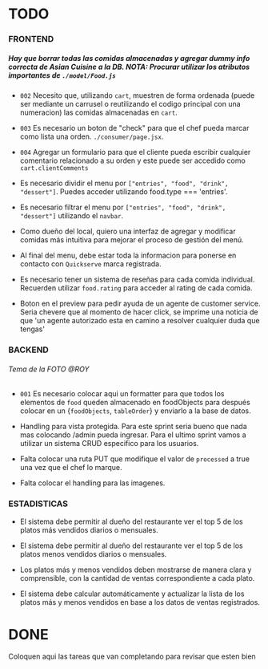 # TODO

### FRONTEND

##### Hay que borrar todas las comidas almacenadas y agregar dummy info correcta de Asian Cuisine a la DB. NOTA: Procurar utilizar los atributos importantes de `./model/Food.js`

- `002` Necesito que, utilizando `cart`, muestren de forma ordenada (puede ser mediante un carrusel o reutilizando el codigo principal con una numeracion) las comidas almacenadas en `cart`.

- `003` Es necesario un boton de "check" para que el chef pueda marcar como lista una orden. `./consumer/page.jsx`.

- `004` Agregar un formulario para que el cliente pueda escribir cualquier comentario relacionado a su orden y este puede ser accedido como `cart.clientComments`

- Es necesario dividir el menu por `["entries", "food", "drink", "dessert"]`. Puedes acceder utilizando food.type === 'entries'.

- Es necesario filtrar el menu por `["entries", "food", "drink", "dessert"]` utilizando el `navbar`.

- Como dueño del local, quiero una interfaz de agregar y modificar comidas más intuitiva para mejorar el proceso de gestión del menú.

- Al final del menu, debe estar toda la informacion para ponerse en contacto con `Quickserve` marca registrada.

- Es necesario tener un sistema de reseñas para cada comida individual. Recuerden utilizar `food.rating` para acceder al rating de cada comida.

- Boton en el preview para pedir ayuda de un agente de customer service. Seria chevere que al momento de hacer click, se imprime una noticia de que 'un agente autorizado esta en camino a resolver cualquier duda que tengas'

### BACKEND

###### Tema de la FOTO @ROY

- `001` Es necesario colocar aqui un formatter para que todos los elementos de `food` queden almacenado en foodObjects para después colocar en un {`foodObjects`, `tableOrder`} y enviarlo a la base de datos.

- Handling para vista protegida. Para este sprint seria bueno que nada mas colocando /admin pueda ingresar. Para el ultimo sprint vamos a utilizar un sistema CRUD especifico para los usuarios.

- Falta colocar una ruta PUT que modifique el valor de `processed` a true una vez que el chef lo marque.

- Falta colocar el handling para las imagenes.

### ESTADISTICAS

- El sistema debe permitir al dueño del restaurante ver el top 5 de los platos más vendidos diarios o mensuales.

- El sistema debe permitir al dueño del restaurante ver el top 5 de los platos menos vendidos diarios o mensuales.

- Los platos más y menos vendidos deben mostrarse de manera clara y comprensible, con la cantidad de ventas correspondiente a cada plato.

- El sistema debe calcular automáticamente y actualizar la lista de los platos más y menos vendidos en base a los datos de ventas registrados.

# DONE

Coloquen aqui las tareas que van completando para revisar que esten bien
